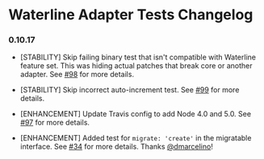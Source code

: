 # Waterline Adapter Tests Changelog

### 0.10.17

* [STABILITY] Skip failing binary test that isn't compatible with Waterline feature set. This was hiding actual patches that break core or another adapter. See [#98](https://github.com/balderdashy/waterline-adapter-tests/pull/98) for more details.

* [STABILITY] Skip incorrect auto-increment test. See [#99](https://github.com/balderdashy/waterline-adapter-tests/pull/99) for more details.

* [ENHANCEMENT] Update Travis config to add Node 4.0 and 5.0. See [#97](https://github.com/balderdashy/waterline-adapter-tests/pull/97) for more details.

* [ENHANCEMENT] Added test for `migrate: 'create'` in the migratable interface. See [#34](https://github.com/balderdashy/waterline-adapter-tests/pull/34) for more details. Thanks [@dmarcelino](https://github.com/dmarcelino)!
